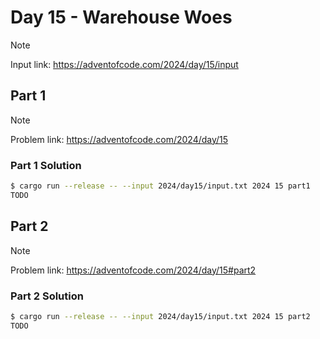 # Day 15 - Warehouse Woes

> [!NOTE]
> Input link: <https://adventofcode.com/2024/day/15/input>

## Part 1

> [!NOTE]
> Problem link: <https://adventofcode.com/2024/day/15>

### Part 1 Solution

```bash
$ cargo run --release -- --input 2024/day15/input.txt 2024 15 part1
TODO
```

## Part 2

> [!NOTE]
> Problem link: <https://adventofcode.com/2024/day/15#part2>

### Part 2 Solution

```bash
$ cargo run --release -- --input 2024/day15/input.txt 2024 15 part2
TODO
```
